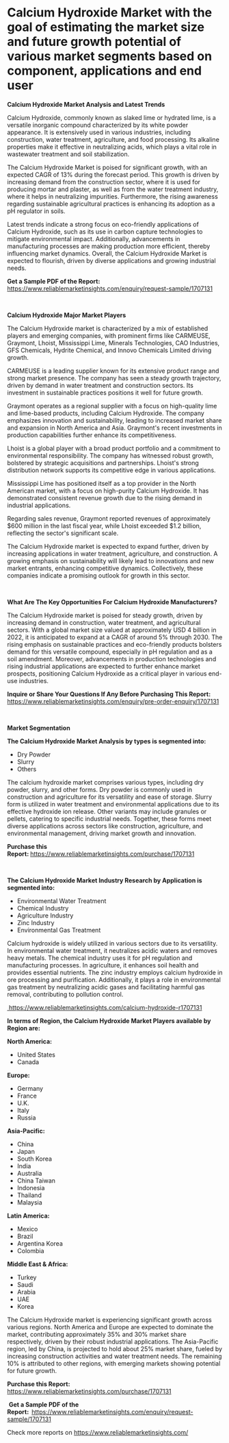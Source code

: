 <p><h1>Calcium Hydroxide Market with the goal of estimating the market size and future growth potential of various market segments based on component, applications and end user</h1></p><p><strong>Calcium Hydroxide Market Analysis and Latest Trends</strong></p>
<p><p>Calcium Hydroxide, commonly known as slaked lime or hydrated lime, is a versatile inorganic compound characterized by its white powder appearance. It is extensively used in various industries, including construction, water treatment, agriculture, and food processing. Its alkaline properties make it effective in neutralizing acids, which plays a vital role in wastewater treatment and soil stabilization.</p><p>The Calcium Hydroxide Market is poised for significant growth, with an expected CAGR of 13% during the forecast period. This growth is driven by increasing demand from the construction sector, where it is used for producing mortar and plaster, as well as from the water treatment industry, where it helps in neutralizing impurities. Furthermore, the rising awareness regarding sustainable agricultural practices is enhancing its adoption as a pH regulator in soils.</p><p>Latest trends indicate a strong focus on eco-friendly applications of Calcium Hydroxide, such as its use in carbon capture technologies to mitigate environmental impact. Additionally, advancements in manufacturing processes are making production more efficient, thereby influencing market dynamics. Overall, the Calcium Hydroxide Market is expected to flourish, driven by diverse applications and growing industrial needs.</p></p>
<p><strong>Get a Sample PDF of the Report:&nbsp;</strong> <a href="https://www.reliablemarketinsights.com/enquiry/request-sample/1707131?utm_campaign=3264&utm_medium=2&utm_source=Github&utm_content=ia&utm_term=01042025&utm_id=calcium-hydroxide">https://www.reliablemarketinsights.com/enquiry/request-sample/1707131</a></p>
<p>&nbsp;</p>
<p><strong>Calcium Hydroxide Major Market Players</strong></p>
<p><p>The Calcium Hydroxide market is characterized by a mix of established players and emerging companies, with prominent firms like CARMEUSE, Graymont, Lhoist, Mississippi Lime, Minerals Technologies, CAO Industries, GFS Chemicals, Hydrite Chemical, and Innovo Chemicals Limited driving growth.</p><p>CARMEUSE is a leading supplier known for its extensive product range and strong market presence. The company has seen a steady growth trajectory, driven by demand in water treatment and construction sectors. Its investment in sustainable practices positions it well for future growth.</p><p>Graymont operates as a regional supplier with a focus on high-quality lime and lime-based products, including Calcium Hydroxide. The company emphasizes innovation and sustainability, leading to increased market share and expansion in North America and Asia. Graymont's recent investments in production capabilities further enhance its competitiveness.</p><p>Lhoist is a global player with a broad product portfolio and a commitment to environmental responsibility. The company has witnessed robust growth, bolstered by strategic acquisitions and partnerships. Lhoist's strong distribution network supports its competitive edge in various applications.</p><p>Mississippi Lime has positioned itself as a top provider in the North American market, with a focus on high-purity Calcium Hydroxide. It has demonstrated consistent revenue growth due to the rising demand in industrial applications.</p><p>Regarding sales revenue, Graymont reported revenues of approximately $600 million in the last fiscal year, while Lhoist exceeded $1.2 billion, reflecting the sector's significant scale.</p><p>The Calcium Hydroxide market is expected to expand further, driven by increasing applications in water treatment, agriculture, and construction. A growing emphasis on sustainability will likely lead to innovations and new market entrants, enhancing competitive dynamics. Collectively, these companies indicate a promising outlook for growth in this sector.</p></p>
<p>&nbsp;</p>
<p><strong>What Are The Key Opportunities For Calcium Hydroxide Manufacturers?</strong></p>
<p><p>The Calcium Hydroxide market is poised for steady growth, driven by increasing demand in construction, water treatment, and agricultural sectors. With a global market size valued at approximately USD 4 billion in 2022, it is anticipated to expand at a CAGR of around 5% through 2030. The rising emphasis on sustainable practices and eco-friendly products bolsters demand for this versatile compound, especially in pH regulation and as a soil amendment. Moreover, advancements in production technologies and rising industrial applications are expected to further enhance market prospects, positioning Calcium Hydroxide as a critical player in various end-use industries.</p></p>
<p><strong>Inquire or Share Your Questions If Any Before Purchasing This Report:</strong> <a href="https://www.reliablemarketinsights.com/enquiry/pre-order-enquiry/1707131?utm_campaign=3264&utm_medium=2&utm_source=Github&utm_content=ia&utm_term=01042025&utm_id=calcium-hydroxide">https://www.reliablemarketinsights.com/enquiry/pre-order-enquiry/1707131</a></p>
<p>&nbsp;</p>
<p><strong>Market Segmentation</strong></p>
<p><strong>The Calcium Hydroxide Market Analysis by types is segmented into:</strong></p>
<p><ul><li>Dry Powder</li><li>Slurry</li><li>Others</li></ul></p>
<p><p>The calcium hydroxide market comprises various types, including dry powder, slurry, and other forms. Dry powder is commonly used in construction and agriculture for its versatility and ease of storage. Slurry form is utilized in water treatment and environmental applications due to its effective hydroxide ion release. Other variants may include granules or pellets, catering to specific industrial needs. Together, these forms meet diverse applications across sectors like construction, agriculture, and environmental management, driving market growth and innovation.</p></p>
<p><strong>Purchase this Report:&nbsp;</strong><a href="https://www.reliablemarketinsights.com/purchase/1707131?utm_campaign=3264&utm_medium=2&utm_source=Github&utm_content=ia&utm_term=01042025&utm_id=calcium-hydroxide">https://www.reliablemarketinsights.com/purchase/1707131</a></p>
<p>&nbsp;</p>
<p><strong>The Calcium Hydroxide Market Industry Research by Application is segmented into:</strong></p>
<p><ul><li>Environmental Water Treatment</li><li>Chemical Industry</li><li>Agriculture Industry</li><li>Zinc Industry</li><li>Environmental Gas Treatment</li></ul></p>
<p><p>Calcium hydroxide is widely utilized in various sectors due to its versatility. In environmental water treatment, it neutralizes acidic waters and removes heavy metals. The chemical industry uses it for pH regulation and manufacturing processes. In agriculture, it enhances soil health and provides essential nutrients. The zinc industry employs calcium hydroxide in ore processing and purification. Additionally, it plays a role in environmental gas treatment by neutralizing acidic gases and facilitating harmful gas removal, contributing to pollution control.</p></p>
<p><a href="https://www.reliablemarketinsights.com/calcium-hydroxide-r1707131?utm_campaign=3264&utm_medium=2&utm_source=Github&utm_content=ia&utm_term=01042025&utm_id=calcium-hydroxide">&nbsp;https://www.reliablemarketinsights.com/calcium-hydroxide-r1707131</a></p>
<p><strong>In terms of Region, the Calcium Hydroxide Market Players available by Region are:</strong></p>
<p>
    <p> <strong> North America: </strong>
        <ul>
            <li>United States</li>
            <li>Canada</li>
        </ul>
        </p> 
    <p> <strong> Europe: </strong>
        <ul>
            <li>Germany</li>
            <li>France</li>
            <li>U.K.</li>
            <li>Italy</li>
            <li>Russia</li>
        </ul>
        </p> 
    <p> <strong> Asia-Pacific: </strong>
        <ul>
            <li>China</li>
            <li>Japan</li>
            <li>South Korea</li>
            <li>India</li>
            <li>Australia</li>
            <li>China Taiwan</li>
            <li>Indonesia</li>
            <li>Thailand</li>
            <li>Malaysia</li>
        </ul>
        </p> 
    <p> <strong> Latin America: </strong>
        <ul>
            <li>Mexico</li>
            <li>Brazil</li>
            <li>Argentina Korea</li>
            <li>Colombia</li>
        </ul>
        </p> 
    <p> <strong> Middle East & Africa: </strong>
        <ul>
            <li>Turkey</li>
            <li>Saudi</li>
            <li>Arabia</li>
            <li>UAE</li>
            <li>Korea</li>
        </ul>
    </p>
    </p>
<p><p>The Calcium Hydroxide market is experiencing significant growth across various regions. North America and Europe are expected to dominate the market, contributing approximately 35% and 30% market share respectively, driven by their robust industrial applications. The Asia-Pacific region, led by China, is projected to hold about 25% market share, fueled by increasing construction activities and water treatment needs. The remaining 10% is attributed to other regions, with emerging markets showing potential for future growth.</p></p>
<p><strong>Purchase this Report: </strong><a href="https://www.reliablemarketinsights.com/purchase/1707131?utm_campaign=3264&utm_medium=2&utm_source=Github&utm_content=ia&utm_term=01042025&utm_id=calcium-hydroxide">https://www.reliablemarketinsights.com/purchase/1707131</a></p>
<p>&nbsp;<strong>Get a Sample PDF of the Report:&nbsp;&nbsp;</strong><a href="https://www.reliablemarketinsights.com/enquiry/request-sample/1707131?utm_campaign=3264&utm_medium=2&utm_source=Github&utm_content=ia&utm_term=01042025&utm_id=calcium-hydroxide">https://www.reliablemarketinsights.com/enquiry/request-sample/1707131</a></p>
<p><strong></strong></p>
<p>Check more reports on <a href="https://www.reliablemarketinsights.com/?utm_campaign=3264&utm_medium=2&utm_source=Github&utm_content=ia&utm_term=01042025&utm_id=calcium-hydroxide">https://www.reliablemarketinsights.com/</a></p>